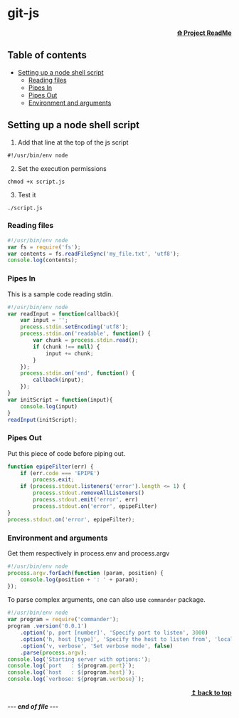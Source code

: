 # git-js 
<div align="right">
    <b><a href="README.md">⟰ Project ReadMe</a></b>
</div>

## Table of contents
- [Setting up a node shell script](##setting-up-a-node-shell-script)
    - [Reading files](#reading-files)
    - [Pipes In](#pipes-in)
    - [Pipes Out](#pipes-out)
    - [Environment and arguments](#environment-and-arguments)

## Setting up a node shell script

1. Add that line at the top of the js script
```shell
#!/usr/bin/env node
```
2. Set the execution permissions
```shell
chmod +x script.js
```
3. Test it
```shell
./script.js
```
### Reading files
```javascript
#!/usr/bin/env node
var fs = require('fs'); 
var contents = fs.readFileSync('my_file.txt', 'utf8'); 
console.log(contents);
```
### Pipes In
This is a sample code reading stdin.
```javascript
#!/usr/bin/env node 
var readInput = function(callback){ 
    var input = ''; 
    process.stdin.setEncoding('utf8'); 
    process.stdin.on('readable', function() { 
        var chunk = process.stdin.read(); 
        if (chunk !== null) { 
            input += chunk; 
        } 
    }); 
    process.stdin.on('end', function() { 
        callback(input); 
    });
} 
var initScript = function(input){ 
    console.log(input) 
} 
readInput(initScript);
```

### Pipes Out
Put this piece of code before piping out.
```javascript
function epipeFilter(err) {
    if (err.code === 'EPIPE')
        process.exit;
    if (process.stdout.listeners('error').length <= 1) {
        process.stdout.removeAllListeners()     
        process.stdout.emit('error', err)       
        process.stdout.on('error', epipeFilter) 
}
process.stdout.on('error', epipeFilter);
```
### Environment and arguments
Get them respectively in process.env and process.argv
```javascript
#!/usr/bin/env node 
process.argv.forEach(function (param, position) { 
    console.log(position + ': ' + param); 
});
```
To parse complex arguments, one can also use `commander` package.
```javascript
#!/usr/bin/env node 
var program = require('commander'); 
program .version('0.0.1') 
    .option('­p, port [number]', 'Specify port to listen', 3000) 
    .option('­h, host [type]', 'Specify the host to listen from', 'localhost')
    .option('­v, verbose', 'Set verbose mode', false) 
    .parse(process.argv); 
console.log('Starting server with options:'); 
console.log(`port   : ${program.port}`);
console.log(`host   : ${program.host}`);
console.log(`verbose: ${program.verbose}`);
```
<div align="right">
    <b><a href="#git-js">↥ back to top</a></b>
</div>

___--- end of file ---___

